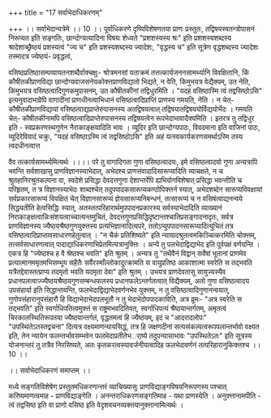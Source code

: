 +++
title = "17 सर्वाभेदाधिकरणम्"

+++
।। सर्वाभेदान्यत्रेमे ।। 10 ।। पूर्वाधिकरणे दृष्यिविशेषणतया प्राणः प्रस्तुतः, तद्विषयस्वतन्त्रोपासनं निरूप्यत इति सङ्गतिः, छान्दोग्यत्यादिना विषयः शेध्यते "प्रशशस्यस्य श्रः" इति प्रशशस्यशब्दस्य श्रादेशाच्छ्रैष्ठयं प्रशस्यत्वं "ज्य च" इति प्रशस्यशब्दस्य ज्यादेशः, "वृद्धस्य च" इति सूत्रेण वृद्धशब्दस्य ज्यादेशः तस्मादत्र ज्येष्ठयं- प्रवृद्धत्वं,

वसिष्ठप्रतिष्ठासम्पव्यायतनशब्दैर्वाक्चक्षुः- श्रोत्रमनसां यताक्रमं तत्तत्कार्यजननसामर्थ्यानि विवक्षितानि, किं कौषीतकीप्राणविद्या छान्दोग्यवाजसनेयकोक्त्तप्राणविद्यातो भिद्यते, न वेति, किमुभयत्र वेद्यैक्यम्, उत नेति, किमुभयत्र वसिष्ठत्वादिगुणकमुपासनम्, उत कौषीतकीनां तद्विधुरमिति । "यदहं वसिष्ठास्मि त्वं तद्वसिष्ठोऽसि" इत्यनुवादाभाव्रेपि वागादीनां प्राणधीनत्वाभिधानं वसिष्ठत्वादिप्राप्तिं प्राणस्य गमयति, नेति । न चेत्- कौषीतकीप्राणविद्यायां वसिष्ठत्वाद्यप्राप्तेरुपासनस्य अतद्विषयत्वात् तद्विषयातद्विषययोर्विद्ययोर्भेदः । गमयति चेत्- कौषीतकीनामपि वसिष्ठत्वादिप्राप्तेरुपासनस्य तद्विषयत्वेन रूपभेदाभावादैक्यमिति । इतरत्र तु तद्विधुर इति - स्वप्रकरणस्थगुणेन नैराकाङ्क्षयादिति भावः । व्यूदिर इति छान्दोग्यपाठः, विवदमाना इति वाजिनां पाठः, व्यूदिरेविवादं चक्रुः, "यदहं वसिष्ठाऽस्मि त्वं तद्वसिष्ठोऽसि" इति अहं यत्स्वकार्यकरणसमर्थाऽस्मि तस्य त्वदधीनत्वात्त

वैव तत्कार्यसामर्थ्यमित्यर्थः ।।।। परे तु वागादिगता गुणा वसिष्ठत्वादयः, इमे वसिष्ठत्वादयो गुणा अन्यत्रापि भवन्ति सर्वशाखासु प्राणविज्ञानस्याभेदात्, अभेदश्च प्राणसंवादादिसारूप्यादिति व्याचक्षते, न च श्रुतहानिरश्रुतकल्पना वा, स्वदेशे प्रसिद्धा देवदत्तगुणा देशान्तर्रेपि ह्यभियोगविशेषात् प्रसिद्धा भवन्तीति च परिहृतम्, त त्र विज्ञानस्याभेदः शाब्दश्चेत् तदुपपादकसारूप्यकण्ठोपिक्त्तर्न स्यात्, अभेदशब्देन सारूप्यविवक्षायां सर्वप्रकारसारूप्यं विवक्षितं चेत् विज्ञानसारूप्यं ज्ञेयसारूप्यनिबन्धनं, तत्सारूप्यं च न वसिषंत्वाद्यनन्वये सिद्धयतीति हेत्वसिद्धिः स्यात्, अतस्तत्परिहारार्थमुपपादनप्रकारस्य सर्वस्याभेदादिति व्याख्यानं निराकाङ्क्षत्वान्निःसंशयत्वाच्चात्यन्तमुचितं, देवदत्तगुणप्रसिद्धिदृष्टान्तश्चातिप्रसङ्गादनादृतः, सर्वत्र प्राणविज्ञानस्य ज्यैष्ठयश्रैष्ठगुणयुक्त्तस्य प्रत्यभिज्ञानादित्यपरे, ततोऽप्युपपादनसारूप्यादित्युचितं तत्र वसिष्ठत्वादिप्राप्तावसाधारणहेतुत्वात् । "न चैकं प्रतिशिष्यते" इति न्यायादश्रुतत्वमकिञ्चित्करमिति चोक्त्तम्, तत्सर्वसाधारणत्वात् पादाद्याधिकरणाभिप्रेतमित्यत्रानुक्त्तिः । अन्ये तु पलभेदाद्विद्याभेद इति पूर्वपक्षं वर्णयन्ति । एकत्र हि "ज्येष्ठश्च ह वै श्रेष्ठश्च भवति" इति श्रुतम् । अन्यत्र तु "तथैवैनं विद्वान् सर्वेषां भूतानां प्राणमेव प्रत्यात्मानममृतमभिसम्भूय सहैतैः सर्वैरस्माँल्लोकादुत्क्रामति स वायुप्रतिष्ठ आकाशात्मा स्वरेति स तद्भवति यत्रैतद्देवास्तत्प्राप्य तदमृतो भवति यदमृता देवा" इति श्रुतम् । उभयत्र प्राणदेवतासु सायुज्यस्यैव प्रधानपलत्वाज्ज्यैष्ठयश्रैष्ठयगुणसम्बन्धफलस्य प्रधानफलेऽन्तर्गतत्वात् विद्यैक्यम्, अतो गुणा वसिष्ठत्वादय उपसंहार्या इति सिद्धान्तयन्ति, फलभेदाद्विद्याभेदवर्णनभेव युक्त्तम्, न तु वसिष्ठत्वादिगुणानन्वयात्, गुणोपसंहारानुपसंहारौ हि विद्याभेदाभेदपलभूतौ न तु भेदाभेदोपपादकाविति, अत्र व्रूमः- "अत्र स्वरेति स तद्भवति" इति स्वर्गाधिपतित्वमुक्त्तं स राष्ट्रमभवदितिवत्, स्वर्गाधिपत्यं श्रैष्ठयान्तर्गतम्, अमृतत्वं चिरकालस्थितिरूपतया ज्यैष्ठयान्तर्गतं, वृद्धतमत्वं हि ज्यैष्ठयम्, इदं च "आदरादलोपः" "उपस्थितेऽतस्तद्वचना" दित्यत्र वक्ष्यमाणन्यायसिद्धं, तत्र हि जक्षणदीनां सत्यसंकल्पत्वरूपपलान्तर्भावो वक्ष्यत इति, तेन न्यायेन फलन्तर्भावसम्भवेन फलभेदाप्रतीतेभर्ाष्ये तदुपन्यासाभावः "उपस्थितेऽतः" इति सूत्रस्य योजनान्तरं तु तत्रैव निरसिष्यते, अतः कृतकरत्वस्यावर्जनीयत्वादिह फलभेदावर्णनं तत्परिहारानुकिक्त्तश्च ।। 10 ।।

।। सर्वाभेदाधिकरणं समाप्तम् ।।

मध्ये सङ्गतिविशेषेण प्रस्तुतमधिकरणान्तरं व्याचिख्यासुः प्राणविद्याङ्गविषयनिरूपणस्य पश्चात् करिष्यमाणत्वमाह - प्राणविद्याङ्गेति । अनन्तराधिकरणसङ्गतिमाह - यथा प्राणस्येति । अनुक्त्तानामपीति - त्वं तद्वसिष्ठ इति वा प्राणो वसिष्ठ इति वेदृशवचनव्यक्त्तयानुक्त्तानामित्यर्थः ।

